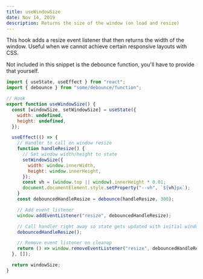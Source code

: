 ```yaml
---
title: useWindowSize
date: Nov 14, 2019
description: Returns the size of the window (on load and resize)
---
```


This hook adds a resize event listener that then returns the width of the window.
Useful when we cannot achieve certain responsive layouts with CSS.

Not included in this snippet is the debounce function, you'll have to provide that yourself.

```javascript
import { useState, useEffect } from "react";
import { debounce } from "some/debounce/function";

// Hook
export function useWindowSize() {
  const [windowSize, setWindowSize] = useState({
    width: undefined,
    height: undefined,
  });

  useEffect(() => {
    // Handler to call on window resize
    function handleResize() {
      // Set window width/height to state
      setWindowSize({
        width: window.innerWidth,
        height: window.innerHeight,
      });
      const vh = (window.top || window).innerHeight * 0.01;
      document.documentElement.style.setProperty("--vh", `${vh}px`);
    }
    const debouncedHandleResize = debounce(handleResize, 300);

    // Add event listener
    window.addEventListener("resize", debouncedHandleResize);

    // Call handler right away so state gets updated with initial window size
    debouncedHandleResize();

    // Remove event listener on cleanup
    return () => window.removeEventListener("resize", debouncedHandleResize);
  }, []);

  return windowSize;
}
```
